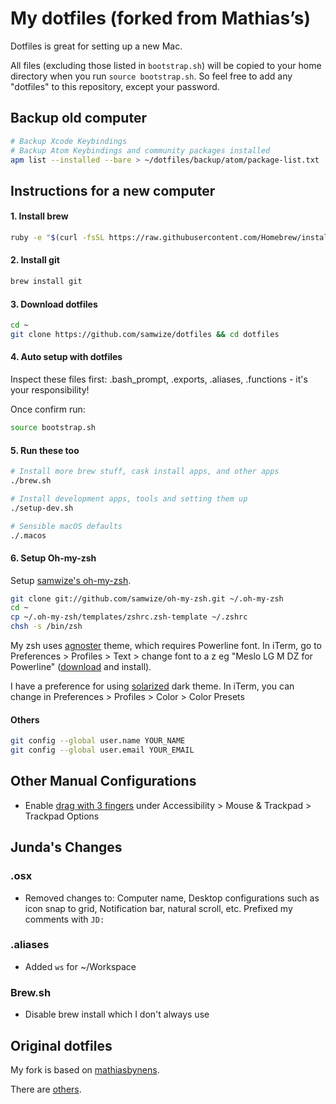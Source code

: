 # My dotfiles (forked from Mathias’s)

Dotfiles is great for setting up a new Mac.

All files (excluding those listed in `bootstrap.sh`) will be copied to your home directory when you run `source bootstrap.sh`. So feel free to add any "dotfiles" to this repository, except your password.

## Backup old computer

```bash
# Backup Xcode Keybindings
# Backup Atom Keybindings and community packages installed
apm list --installed --bare > ~/dotfiles/backup/atom/package-list.txt
```

## Instructions for a new computer

#### 1. Install brew

```bash
ruby -e "$(curl -fsSL https://raw.githubusercontent.com/Homebrew/install/master/install)"
```

#### 2. Install git

```bash
brew install git
```

#### 3. Download dotfiles

```bash
cd ~
git clone https://github.com/samwize/dotfiles && cd dotfiles
```

#### 4. Auto setup with dotfiles

Inspect these files first: .bash_prompt, .exports, .aliases, .functions - it's your responsibility!

Once confirm run:

```bash
source bootstrap.sh
```

#### 5. Run these too

```bash
# Install more brew stuff, cask install apps, and other apps
./brew.sh

# Install development apps, tools and setting them up
./setup-dev.sh

# Sensible macOS defaults
./.macos
```

#### 6. Setup Oh-my-zsh

Setup [samwize's oh-my-zsh](https://github.com/samwize/oh-my-zsh).

```bash
git clone git://github.com/samwize/oh-my-zsh.git ~/.oh-my-zsh
cd ~
cp ~/.oh-my-zsh/templates/zshrc.zsh-template ~/.zshrc
chsh -s /bin/zsh
```

My zsh uses [agnoster](https://github.com/agnoster/agnoster-zsh-theme) theme, which requires Powerline font. In iTerm, go to Preferences > Profiles > Text > change font to a z eg "Meslo LG M DZ for Powerline" ([download](https://github.com/powerline/fonts/blob/master/Meslo%20Dotted/Meslo%20LG%20M%20DZ%20Regular%20for%20Powerline.ttf) and install).

I have a preference for using [solarized](https://github.com/altercation/solarized) dark theme. In iTerm, you can change in Preferences > Profiles > Color > Color Presets

#### Others

```bash
git config --global user.name YOUR_NAME
git config --global user.email YOUR_EMAIL
```

## Other Manual Configurations

- Enable [drag with 3 fingers](https://support.apple.com/en-sg/HT204609) under Accessibility > Mouse & Trackpad > Trackpad Options

## Junda's Changes

### .osx

- Removed changes to: Computer name, Desktop configurations such as icon snap to grid, Notification bar, natural scroll, etc. Prefixed my comments with `JD:`

### .aliases

- Added `ws` for ~/Workspace

### Brew.sh

- Disable brew install which I don't always use

## Original dotfiles

My fork is based on [mathiasbynens](https://github.com/mathiasbynens/dotfiles).

There are [others](http://dotfiles.github.io).
